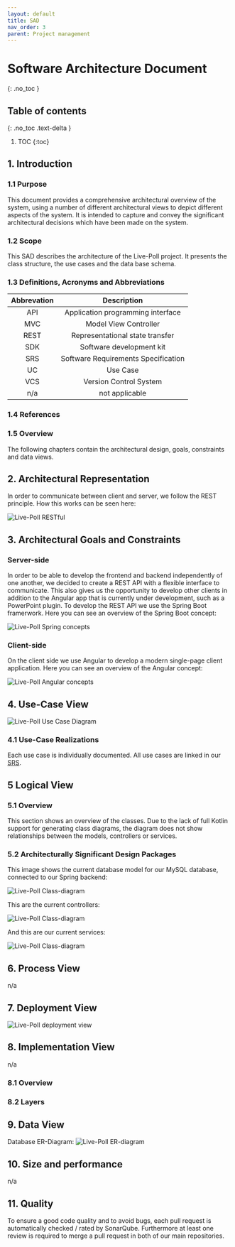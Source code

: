 ```yaml
---
layout: default
title: SAD
nav_order: 3
parent: Project management
---
```

# Software Architecture Document 
{: .no_toc }

## Table of contents
{: .no_toc .text-delta }

1. TOC
{:toc}

## 1. Introduction 
### 1.1 Purpose
This document provides a comprehensive architectural overview of the system, 
using a number of different architectural views to depict different aspects of the system. 
It is intended to capture and convey the significant architectural decisions which have been made on the system.

### 1.2 Scope
This SAD describes the architecture of the Live-Poll project. It presents the class structure, the use cases and the data base schema.

### 1.3 Definitions, Acronyms and Abbreviations

| Abbrevation | Description                            |
|:-----------:|:--------------------------------------:|
| API         | Application programming interface      |
| MVC         | Model View Controller                  |
| REST        | Representational state transfer        |
| SDK         | Software development kit               |
| SRS         | Software Requirements Specification    |
| UC          | Use Case                               |
| VCS         | Version Control System                 |
| n/a         | not applicable                         |

### 1.4 References

### 1.5 Overview
The following chapters contain the architectural design, goals, constraints and data views.
## 2. Architectural Representation
In order to communicate between client and server, we follow the REST principle. How this works can be seen here:

![Live-Poll RESTful](../media/restful.png)

## 3. Architectural Goals and Constraints

### Server-side
In order to be able to develop the frontend and backend independently of one another, we decided to create a REST API with a flexible interface to communicate. This also gives us the opportunity to develop other clients in addition to the Angular app that is currently under development, such as a PowerPoint plugin. To develop the REST API we use the Spring Boot framerwork. Here you can see an overview of the Spring Boot concept:

![Live-Poll Spring concepts](../media/spring-overview.png) 


### Client-side
On the client side we use Angular to develop a modern single-page client application. Here you can see an overview of the Angular concept:

![Live-Poll Angular concepts](../media/angular-overview.png)

## 4. Use-Case View
![Live-Poll Use Case Diagram](../media/live-poll-ucd.svg)
### 4.1 Use-Case Realizations
Each use case is individually documented. All use cases are linked in our [SRS](srs.md).
## 5 Logical View
### 5.1 Overview
This section shows an overview of the classes. Due to the lack of full Kotlin support for generating class diagrams, the diagram does not show relationships between the models, controllers or services.
### 5.2 Architecturally Significant Design Packages
This image shows the current database model for our MySQL database, connected to our Spring backend:

![Live-Poll Class-diagram](../media/class-diagram-backend.svg)

This are the current controllers:

![Live-Poll Class-diagram](../media/class-diagram-controller.svg)

And this are our current services:

![Live-Poll Class-diagram](../media/class-diagram-service.svg)
## 6. Process View
n/a
## 7. Deployment View
![Live-Poll deployment view](../media/deployment-view.svg)
## 8. Implementation View
n/a
### 8.1 Overview
### 8.2 Layers
## 9. Data View
Database ER-Diagram:
![Live-Poll ER-diagram](https://raw.githubusercontent.com/livepoll/live-poll-api/develop/media/er-diagram.svg)
## 10. Size and performance
n/a
## 11. Quality
To ensure a good code quality and to avoid bugs, each pull request is automatically checked / rated by SonarQube. Furthermore at least one review is required to merge a pull request in both of our main repositories.